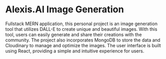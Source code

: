 # Alexis.AI Image Generation 
Fullstack MERN application, this personal project is an image generation tool that utilizes DALL-E to create unique and beautiful images. With this tool, users can easily generate and share their creations with the community. The project also incorporates MongoDB to store the data and Cloudinary to manage and optimize the images. The user interface is built using React, providing a simple and intuitive experience for users.
